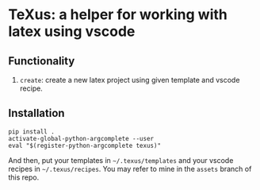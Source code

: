 # TeXus: a helper for working with latex using vscode

## Functionality
1. `create`: create a new latex project using given template and vscode recipe.

## Installation
```
pip install .
activate-global-python-argcomplete --user
eval "$(register-python-argcomplete texus)"
```

And then, put your templates in `~/.texus/templates` and your vscode recipes in `~/.texus/recipes`. You may refer to mine in the `assets` branch of this repo.